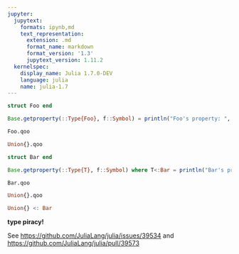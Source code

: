 ```yaml
---
jupyter:
  jupytext:
    formats: ipynb,md
    text_representation:
      extension: .md
      format_name: markdown
      format_version: '1.3'
      jupytext_version: 1.11.2
  kernelspec:
    display_name: Julia 1.7.0-DEV
    language: julia
    name: julia-1.7
---
```


```julia
struct Foo end
```

```julia tags=[]
Base.getproperty(::Type{Foo}, f::Symbol) = println("Foo's property: ", f)
```

```julia
Foo.qoo
```

```julia
Union{}.qoo
```

```julia
struct Bar end
```

```julia
Base.getproperty(::Type{T}, f::Symbol) where T<:Bar = println("Bar's property: ", f)
```

```julia
Bar.qoo
```

```julia
Union{}.qoo
```

```julia
Union{} <: Bar
```

__type piracy!__

See https://github.com/JuliaLang/julia/issues/39534 and https://github.com/JuliaLang/julia/pull/39573

```julia

```
